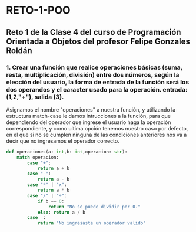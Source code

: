 # RETO-1-POO
## Reto 1 de la Clase 4 del curso de Programación Orientada a Objetos del profesor Felipe Gonzales Roldán
### 1. Crear una función que realice operaciones básicas (suma, resta, multiplicación, división) entre dos números, según la elección del usuario, la forma de entrada de la función será los dos operandos y el caracter usado para la operación. entrada: (1,2,"+"), salida (3).
Asignamos el nombre "operaciones" a nuestra función, y utilizando la estructura match-case le damos intrucciones a la función, para que dependiendo del operador que ingrese el usuario haga la operación correspondiente, y como ultima opción tenemos nuestro caso por defecto, en el que si no se cumplen ninguna de las condiciones anteriores nos va a decir que no ingresamos el operador correcto.
```python
def operaciones(a: int,b: int,operacion: str):
    match operacion:
        case "+":
            return a + b
        case "-":
            return a - b
        case "*" | "x":
            return a * b
        case "/" | "÷":
            if b == 0:
                return "No se puede dividir por 0."
            else: return a / b
        case _:
            return "No ingresaste un operador valido"
```
